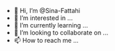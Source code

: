 - 👋 Hi, I’m @Sina-Fattahi
- 👀 I’m interested in ...
- 🌱 I’m currently learning ...
- 💞️ I’m looking to collaborate on ...
- 📫 How to reach me ...

<!---
Sina-Fattahi/Sina-Fattahi is a ✨ special ✨ repository because its `README.md` (this file) appears on your GitHub profile.
You can click the Preview link to take a look at your changes.
--->
